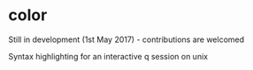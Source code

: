 # color

Still in development (1st May 2017) - contributions are welcomed

Syntax highlighting for an interactive q session on unix


